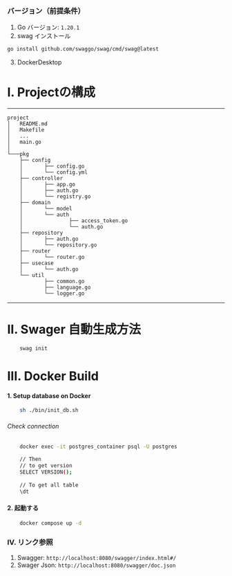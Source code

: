 ### バージョン（前提条件）

1. Go バージョン: `1.20.1`
2. swag インストール

```sh
go install github.com/swaggo/swag/cmd/swag@latest
```
3. DockerDesktop


# I. Projectの構成

---
```
project
│   README.md
│   Makefile
│   ...
│   main.go
│       
└───pkg
    ├── config
    │       ├── config.go
    │       └── config.yml
    ├── controller
    │       ├── app.go
    │       ├── auth.go
    │       └── registry.go
    ├── domain
    │       └── model
    │       └── auth
    │               ├── access_token.go
    │               └── auth.go
    ├── repository
    │       ├── auth.go
    │       └── repository.go
    ├── router
    │       └── router.go
    ├── usecase
    │       └── auth.go
    └── util
            ├── common.go 
            ├── language.go 
            └── logger.go 
```
---

# II.  Swager 自動生成方法

```sh
    swag init
```

# III.  Docker Build
#### 1. Setup database on Docker

```sh
    sh ./bin/init_db.sh
```

###### Check connection
```sh
    docker exec -it postgres_container psql -U postgres

    // Then 
    // to get version
    SELECT VERSION(); 
    
    // To get all table
    \dt 
```

#### 2. 起動する

```sh
    docker compose up -d
```

### IV. リンク参照

1. Swagger: `http://localhost:8080/swagger/index.html#/`
2. Swager Json: `http://localhost:8080/swagger/doc.json`